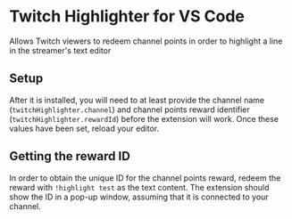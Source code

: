 # Twitch Highlighter for VS Code

Allows Twitch viewers to redeem channel points in order to highlight a line in
the streamer's text editor

## Setup

After it is installed, you will need to at least provide the channel name
(`twitchHighlighter.channel`) and channel points reward identifier
(`twitchHighlighter.rewardId`) before the extension will work. Once these
values have been set, reload your editor.

## Getting the reward ID

In order to obtain the unique ID for the channel points reward, redeem the
reward with `!highlight test` as the text content. The extension should show
the ID in a pop-up window, assuming that it is connected to your channel.
